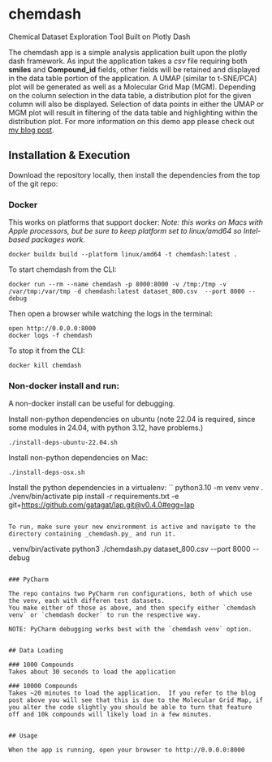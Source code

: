 # chemdash
Chemical Dataset Exploration Tool Built on Plotly Dash


The chemdash app is a simple analysis application built upon the plotly dash framework.  As input the application takes a _csv_ file requiring both **smiles** and **Compound_id** fields, other fields will be retained and displayed in the data table portion of the application.  A UMAP (similar to t-SNE/PCA) plot will be generated as well as a Molecular Grid Map (MGM).   Depending on the column selection in the data table, a distribution plot for the given column will also be displayed.  Selection of data points in either the UMAP or MGM plot will result in filtering of the data table and highlighting within the distribution plot.  For more information on this demo app please check out [my blog post](https://cognitivedataworks.com/2020/02/building-a-gan-compound-explorer-in-plotly-dash).

## Installation & Execution

Download the repository locally, then install the dependencies from the top of the git repo:

### Docker

This works on platforms that support docker:
_Note: this works on Macs with Apple processors, but be sure to keep platform set to linux/amd64 so Intel-based packages work._
```
docker buildx build --platform linux/amd64 -t chemdash:latest .
```

To start chemdash from the CLI:
```
docker run --rm --name chemdash -p 8000:8000 -v /tmp:/tmp -v /var/tmp:/var/tmp -d chemdash:latest dataset_800.csv  --port 8000 --debug 
```

Then open a browser while watching the logs in the terminal:
```
open http://0.0.0.0:8000
docker logs -f chemdash
```

To stop it from the CLI:
```
docker kill chemdash
```

### Non-docker install and run:

A non-docker install can be useful for debugging.

Install non-python dependencies on ubuntu (note 22.04 is required, since some modules in 24.04, with python 3.12, have problems.)
```
./install-deps-ubuntu-22.04.sh
```

Install non-python dependencies on Mac:
```
./install-deps-osx.sh
```

Install the python dependencies in a virtualenv:
``
python3.10 -m venv venv
. ./venv/bin/activate
pip install -r requirements.txt
-e git+https://github.com/gatagat/lap.git@v0.4.0#egg=lap
```

To run, make sure your new environment is active and navigate to the directory containing _chemdash.py_ and run it.
```
. venv/bin/activate
python3 ./chemdash.py dataset_800.csv --port 8000 --debug
```

### PyCharm

The repo contains two PyCharm run configurations, both of which use the venv, each with differen test datasets. 
You make either of those as above, and then specify either `chemdash venv` or `chemdash docker` to run the respective way.

NOTE: PyCharm debugging works best with the `chemdash venv` option.


## Data Loading

### 1000 Compounds
Takes about 30 seconds to load the application

### 10000 Compounds 
Takes ~20 minutes to load the application.  If you refer to the blog post above you will see that this is due to the Molecular Grid Map, if you alter the code slightly you should be able to turn that feature off and 10k compounds will likely load in a few minutes.  


## Usage

When the app is running, open your browser to http://0.0.0.0:8000


